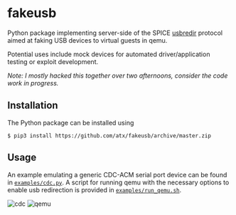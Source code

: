 # fakeusb
Python package implementing server-side of the SPICE [usbredir](https://www.spice-space.org/usbredir.html) protocol
aimed at faking USB devices to virtual guests in qemu.

Potential uses include mock devices for automated driver/application testing or exploit development.

_Note: I mostly hacked this together over two afternoons, consider the code work in progress._ 

## Installation

The Python package can be installed using

```
$ pip3 install https://github.com/atx/fakeusb/archive/master.zip
```

## Usage

An example emulating a generic CDC-ACM serial port device can be found in
[`examples/cdc.py`](https://github.com/atx/fakeusb/blob/master/examples/cdc.py). A script for running
qemu with the necessary options to enable usb redirection is provided in [`examples/run_qemu.sh`](https://github.com/atx/fakeusb/blob/master/examples/run_qemu.sh).


![cdc](https://user-images.githubusercontent.com/3966931/42657682-49a97090-8623-11e8-9b7f-c6ca48b6904e.png)
![qemu](https://user-images.githubusercontent.com/3966931/42657683-49c45f7c-8623-11e8-9412-54c03b3b82d9.png)
